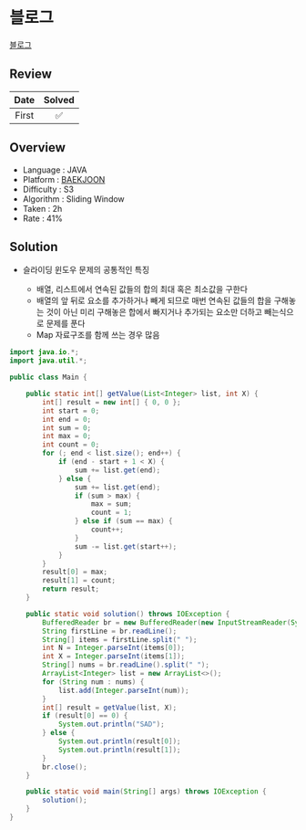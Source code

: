 # 블로그

[블로그](https://www.acmicpc.net/problem/21921)

## Review

| Date  | Solved |
| :---: | :----: |
| First |   ✅   |

## Overview

- Language : JAVA
- Platform : [BAEKJOON](https://www.acmicpc.net/)
- Difficulty : S3
- Algorithm : Sliding Window
- Taken : 2h
- Rate : 41%

## Solution

- 슬라이딩 윈도우 문제의 공통적인 특징

  - 배열, 리스트에서 연속된 값들의 합의 최대 혹은 최소값을 구한다
  - 배열의 앞 뒤로 요소를 추가하거나 빼게 되므로 매번 연속된 값들의 합을 구해놓는 것이 아닌 미리 구해놓은 합에서 빠지거나 추가되는 요소만 더하고 빼는식으로 문제를 푼다
  - Map 자료구조를 함께 쓰는 경우 많음

```java
import java.io.*;
import java.util.*;

public class Main {

    public static int[] getValue(List<Integer> list, int X) {
        int[] result = new int[] { 0, 0 };
        int start = 0;
        int end = 0;
        int sum = 0;
        int max = 0;
        int count = 0;
        for (; end < list.size(); end++) {
            if (end - start + 1 < X) {
                sum += list.get(end);
            } else {
                sum += list.get(end);
                if (sum > max) {
                    max = sum;
                    count = 1;
                } else if (sum == max) {
                    count++;
                }
                sum -= list.get(start++);
            }
        }
        result[0] = max;
        result[1] = count;
        return result;
    }

    public static void solution() throws IOException {
        BufferedReader br = new BufferedReader(new InputStreamReader(System.in));
        String firstLine = br.readLine();
        String[] items = firstLine.split(" ");
        int N = Integer.parseInt(items[0]);
        int X = Integer.parseInt(items[1]);
        String[] nums = br.readLine().split(" ");
        ArrayList<Integer> list = new ArrayList<>();
        for (String num : nums) {
            list.add(Integer.parseInt(num));
        }
        int[] result = getValue(list, X);
        if (result[0] == 0) {
            System.out.println("SAD");
        } else {
            System.out.println(result[0]);
            System.out.println(result[1]);
        }
        br.close();
    }

    public static void main(String[] args) throws IOException {
        solution();
    }
}
```
